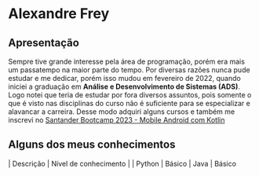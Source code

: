 # Alexandre Frey

## Apresentação

Sempre tive grande interesse pela área de programação, porém era mais um passatempo na maior parte do tempo.
Por diversas razões nunca pude estudar e me dedicar, porém isso mudou em fevereiro de 2022, quando iniciei
a graduação em **Análise e Desenvolvimento de Sistemas (ADS)**. Logo notei que teria de estudar por fora
diversos assuntos, pois somente o que é visto nas disciplinas do curso não é suficiente para se especializar
e alavancar a carreira. Desse modo adquiri alguns cursos e também me inscrevi no 
[Santander Bootcamp 2023 -  Mobile Android com Kotlin](https://web.dio.me/track/santander-bootcamp-2023-mobile-android-com-kotlin)

## Alguns dos meus conhecimentos

| Descrição | Nível de conhecimento |
| Python    | Básico
| Java      | Básico
